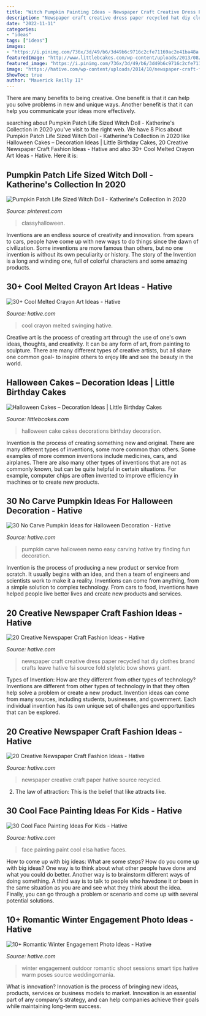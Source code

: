 ```yaml
---
title: "Witch Pumpkin Painting Ideas ~ Newspaper Craft Creative Dress Paper Recycled Hat Diy Clothes Brand Crafts Leave Hative Fsi Source Fold Styletic Bow Shows Giant"
description: "Newspaper craft creative dress paper recycled hat diy clothes brand crafts leave hative fsi source fold styletic bow shows giant"
date: "2022-11-11"
categories:
- "ideas"
tags: ["ideas"]
images:
- "https://i.pinimg.com/736x/3d/49/b6/3d49b6c9716c2cfe71169ac2e41ba48a.jpg"
featuredImage: "http://www.littlebcakes.com/wp-content/uploads/2013/08/Halloween-Cake-Decorations.jpg"
featured_image: "https://i.pinimg.com/736x/3d/49/b6/3d49b6c9716c2cfe71169ac2e41ba48a.jpg"
image: "https://hative.com/wp-content/uploads/2014/10/newspaper-craft-fashion-ideas/6-creative-newspaper-craft-fashion-ideas.jpg"
ShowToc: true
author: "Maverick Reilly II"
---
```



There are many benefits to being creative. One benefit is that it can help you solve problems in new and unique ways. Another benefit is that it can help you communicate your ideas more effectively.

	

		
searching about Pumpkin Patch Life Sized Witch Doll - Katherine&#039;s Collection in 2020 you've visit to the right web. We have 8 Pics about Pumpkin Patch Life Sized Witch Doll - Katherine&#039;s Collection in 2020 like Halloween Cakes – Decoration Ideas | Little Birthday Cakes, 20 Creative Newspaper Craft Fashion Ideas - Hative and also 30+ Cool Melted Crayon Art Ideas - Hative. Here it is:
		
    
## Pumpkin Patch Life Sized Witch Doll - Katherine&#039;s Collection In 2020

<img loading=lazy src="https://i.pinimg.com/736x/3d/49/b6/3d49b6c9716c2cfe71169ac2e41ba48a.jpg" onerror="this.onerror=null;this.src='https://tse1.mm.bing.net/th?id=OIP.7_dOLvPWDcA2Fncji9u4WQHaOC&amp;pid=15.1';" alt="Pumpkin Patch Life Sized Witch Doll - Katherine&#039;s Collection in 2020">

_Source: pinterest.com_

>classyhalloween. 

	

Inventions are an endless source of creativity and innovation. from spears to cars, people have come up with new ways to do things since the dawn of civilization. Some inventions are more famous than others, but no one invention is without its own peculiarity or history. The story of the Invention is a long and winding one, full of colorful characters and some amazing products.

    
## 30+ Cool Melted Crayon Art Ideas - Hative

<img loading=lazy src="https://hative.com/wp-content/uploads/2014/04/melted-crayon-art/16-girl-swinging.jpg" onerror="this.onerror=null;this.src='https://tse3.mm.bing.net/th?id=OIP.mtToqc8gxJVeDjf_11pDoAHaJ4&amp;pid=15.1';" alt="30+ Cool Melted Crayon Art Ideas - Hative">

_Source: hative.com_

>cool crayon melted swinging hative. 

	

Creative art is the process of creating art through the use of one's own ideas, thoughts, and creativity. It can be any form of art, from painting to sculpture. There are many different types of creative artists, but all share one common goal- to inspire others to enjoy life and see the beauty in the world.

    
## Halloween Cakes – Decoration Ideas | Little Birthday Cakes

<img loading=lazy src="http://www.littlebcakes.com/wp-content/uploads/2013/08/Halloween-Cake-Decorations.jpg" onerror="this.onerror=null;this.src='https://tse4.mm.bing.net/th?id=OIP.BXQwElwqXjPBny6XEyj5bgHaKc&amp;pid=15.1';" alt="Halloween Cakes – Decoration Ideas | Little Birthday Cakes">

_Source: littlebcakes.com_

>halloween cake cakes decorations birthday decoration. 

	

Invention is the process of creating something new and original. There are many different types of inventions, some more common than others. Some examples of more common inventions include medicines, cars, and airplanes. There are also many other types of inventions that are not as commonly known, but can be quite helpful in certain situations. For example, computer chips are often invented to improve efficiency in machines or to create new products.

    
## 30 No Carve Pumpkin Ideas For Halloween Decoration - Hative

<img loading=lazy src="https://hative.com/wp-content/uploads/2014/10/no-carve-pumpkin-ideas/17-nemo-pumpkin.jpg" onerror="this.onerror=null;this.src='https://tse2.mm.bing.net/th?id=OIP.q4WWGGw0FN93hfCrxsT_nAHaLG&amp;pid=15.1';" alt="30 No Carve Pumpkin Ideas for Halloween Decoration - Hative">

_Source: hative.com_

>pumpkin carve halloween nemo easy carving hative try finding fun decoration. 

	

Invention is the process of producing a new product or service from scratch. It usually begins with an idea, and then a team of engineers and scientists work to make it a reality. Inventions can come from anything, from a simple solution to complex technology. From cars to food, inventions have helped people live better lives and create new products and services.

    
## 20 Creative Newspaper Craft Fashion Ideas - Hative

<img loading=lazy src="https://hative.com/wp-content/uploads/2014/10/newspaper-craft-fashion-ideas/6-creative-newspaper-craft-fashion-ideas.jpg" onerror="this.onerror=null;this.src='https://tse3.mm.bing.net/th?id=OIP.puN1sfQ-oYajQ4_Fnp4ZNgHaMK&amp;pid=15.1';" alt="20 Creative Newspaper Craft Fashion Ideas - Hative">

_Source: hative.com_

>newspaper craft creative dress paper recycled hat diy clothes brand crafts leave hative fsi source fold styletic bow shows giant. 

	

Types of Invention: How are they different from other types of technology?
Inventions are different from other types of technology in that they often help solve a problem or create a new product. Invention ideas can come from many sources, including students, businesses, and government. Each individual invention has its own unique set of challenges and opportunities that can be explored.

    
## 20 Creative Newspaper Craft Fashion Ideas - Hative

<img loading=lazy src="https://hative.com/wp-content/uploads/2014/10/newspaper-craft-fashion-ideas/14-creative-newspaper-craft-fashion-ideas.jpg" onerror="this.onerror=null;this.src='https://tse1.mm.bing.net/th?id=OIP.LGUML7UIRXT0iilHjTsgxQHaLH&amp;pid=15.1';" alt="20 Creative Newspaper Craft Fashion Ideas - Hative">

_Source: hative.com_

>newspaper creative craft paper hative source recycled. 

	

2. The law of attraction: This is the belief that like attracts like.

    
## 30 Cool Face Painting Ideas For Kids - Hative

<img loading=lazy src="https://hative.com/wp-content/uploads/2014/10/face-painting-ideas-for-kids/10-elsa-face-paint.jpg" onerror="this.onerror=null;this.src='https://tse2.mm.bing.net/th?id=OIP.gbmaJxLd1yOyBye_s-upuwHaJ4&amp;pid=15.1';" alt="30 Cool Face Painting Ideas For Kids - Hative">

_Source: hative.com_

>face painting paint cool elsa hative faces. 

	

How to come up with big ideas: What are some steps?
How do you come up with big ideas? One way is to think about what other people have done and what you could do better. Another way is to brainstorm different ways of doing something. A third way is to talk to people who havedone it or been in the same situation as you are and see what they think about the idea. Finally, you can go through a problem or scenario and come up with several potential solutions.

    
## 10+ Romantic Winter Engagement Photo Ideas - Hative

<img loading=lazy src="https://hative.com/wp-content/uploads/2014/11/winter-engagement-photo-ideas/8-winter-engagement-photo-ideas.jpg" onerror="this.onerror=null;this.src='https://tse4.mm.bing.net/th?id=OIP.6dEU46Saaqnl5MT6QloPFQHaLH&amp;pid=15.1';" alt="10+ Romantic Winter Engagement Photo Ideas - Hative">

_Source: hative.com_

>winter engagement outdoor romantic shoot sessions smart tips hative warm poses source weddingomania. 

	

What is innovation?
Innovation is the process of bringing new ideas, products, services or business models to market. Innovation is an essential part of any company’s strategy, and can help companies achieve their goals while maintaining long-term success.

